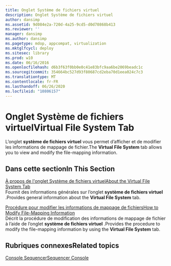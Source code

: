 ```yaml
---
title: Onglet Système de fichiers virtuel
description: Onglet Système de fichiers virtuel
author: dansimp
ms.assetid: 9d084e2a-720d-4a25-9cd5-d0d70868b413
ms.reviewer: ''
manager: dansimp
ms.author: dansimp
ms.pagetype: mdop, appcompat, virtualization
ms.mktglfcycl: deploy
ms.sitesec: library
ms.prod: w10
ms.date: 06/16/2016
ms.openlocfilehash: d6b3f63f0bb0e0c41e83bfc9aa6be2069beadc1c
ms.sourcegitcommit: 354664bc527d93f80687cd2eba70d1eea024c7c3
ms.translationtype: MT
ms.contentlocale: fr-FR
ms.lasthandoff: 06/26/2020
ms.locfileid: "10806157"
---
```

# <span data-ttu-id="66470-103">Onglet Système de fichiers virtuel</span><span class="sxs-lookup"><span data-stu-id="66470-103">Virtual File System Tab</span></span>


<span data-ttu-id="66470-104">L’onglet **système de fichiers virtuel** vous permet d’afficher et de modifier les informations de mappage de fichier.</span><span class="sxs-lookup"><span data-stu-id="66470-104">The **Virtual File System** tab allows you to view and modify the file-mapping information.</span></span>

## <span data-ttu-id="66470-105">Dans cette section</span><span class="sxs-lookup"><span data-stu-id="66470-105">In This Section</span></span>


<a href="" id="about-the-virtual-file-system-tab"></a>[<span data-ttu-id="66470-106">À propos de l'onglet Système de fichiers virtuel</span><span class="sxs-lookup"><span data-stu-id="66470-106">About the Virtual File System Tab</span></span>](about-the-virtual-file-system-tab.md)  
<span data-ttu-id="66470-107">Fournit des informations générales sur l’onglet **système de fichiers virtuel** .</span><span class="sxs-lookup"><span data-stu-id="66470-107">Provides general information about the **Virtual File System** tab.</span></span>

<a href="" id="how-to-modify-file-mapping-information"></a>[<span data-ttu-id="66470-108">Procédure pour modifier les informations de mappage de fichiers</span><span class="sxs-lookup"><span data-stu-id="66470-108">How to Modify File-Mapping Information</span></span>](how-to-modify-file-mapping-information.md)  
<span data-ttu-id="66470-109">Décrit la procédure de modification des informations de mappage de fichier à l’aide de l’onglet **système de fichiers virtuel** .</span><span class="sxs-lookup"><span data-stu-id="66470-109">Provides the procedure to modify the file-mapping information by using the **Virtual File System** tab.</span></span>

## <span data-ttu-id="66470-110">Rubriques connexes</span><span class="sxs-lookup"><span data-stu-id="66470-110">Related topics</span></span>


[<span data-ttu-id="66470-111">Console Sequencer</span><span class="sxs-lookup"><span data-stu-id="66470-111">Sequencer Console</span></span>](sequencer-console.md)

 

 





